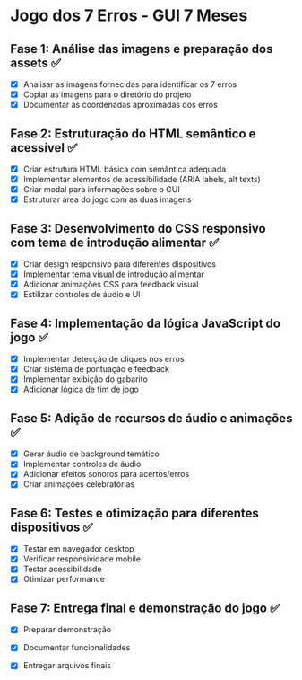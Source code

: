 # Jogo dos 7 Erros - GUI 7 Meses

## Fase 1: Análise das imagens e preparação dos assets ✅
- [x] Analisar as imagens fornecidas para identificar os 7 erros
- [x] Copiar as imagens para o diretório do projeto
- [x] Documentar as coordenadas aproximadas dos erros

## Fase 2: Estruturação do HTML semântico e acessível ✅
- [x] Criar estrutura HTML básica com semântica adequada
- [x] Implementar elementos de acessibilidade (ARIA labels, alt texts)
- [x] Criar modal para informações sobre o GUI
- [x] Estruturar área do jogo com as duas imagens

## Fase 3: Desenvolvimento do CSS responsivo com tema de introdução alimentar ✅
- [x] Criar design responsivo para diferentes dispositivos
- [x] Implementar tema visual de introdução alimentar
- [x] Adicionar animações CSS para feedback visual
- [x] Estilizar controles de áudio e UI

## Fase 4: Implementação da lógica JavaScript do jogo ✅
- [x] Implementar detecção de cliques nos erros
- [x] Criar sistema de pontuação e feedback
- [x] Implementar exibição do gabarito
- [x] Adicionar lógica de fim de jogo

## Fase 5: Adição de recursos de áudio e animações ✅
- [x] Gerar áudio de background temático
- [x] Implementar controles de áudio
- [x] Adicionar efeitos sonoros para acertos/erros
- [x] Criar animações celebratórias

## Fase 6: Testes e otimização para diferentes dispositivos ✅
- [x] Testar em navegador desktop
- [x] Verificar responsividade mobile
- [x] Testar acessibilidade
- [x] Otimizar performance

## Fase 7: Entrega final e demonstração do jogo ✅
- [x] Preparar demonstração
- [x] Documentar funcionalidades
- [x] Entregar arquivos finais

